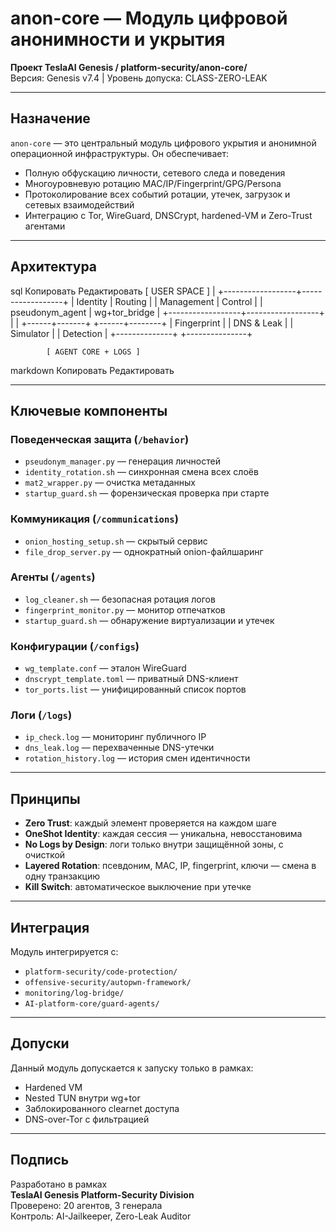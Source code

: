 # anon-core — Модуль цифровой анонимности и укрытия  
**Проект TeslaAI Genesis / platform-security/anon-core/**  
Версия: Genesis v7.4 | Уровень допуска: CLASS-ZERO-LEAK

---

## Назначение

`anon-core` — это центральный модуль цифрового укрытия и анонимной операционной инфраструктуры. Он обеспечивает:
- Полную обфускацию личности, сетевого следа и поведения
- Многоуровневую ротацию MAC/IP/Fingerprint/GPG/Persona
- Протоколирование всех событий ротации, утечек, загрузок и сетевых взаимодействий
- Интеграцию с Tor, WireGuard, DNSCrypt, hardened-VM и Zero-Trust агентами

---

## Архитектура

sql
Копировать
Редактировать
             [ USER SPACE ]
                    |
 +------------------+------------------+
 |     Identity     |     Routing      |
 |   Management     |     Control      |
 | pseudonym_agent  |  wg+tor_bridge   |
 +------------------+------------------+
        |                     |
 +------+-------+     +------+--------+
 |  Fingerprint |     |   DNS & Leak  |
 |  Simulator   |     |   Detection   |
 +--------------+     +---------------+

            [ AGENT CORE + LOGS ]
markdown
Копировать
Редактировать

---

## Ключевые компоненты

### Поведенческая защита (`/behavior`)
- `pseudonym_manager.py` — генерация личностей
- `identity_rotation.sh` — синхронная смена всех слоёв
- `mat2_wrapper.py` — очистка метаданных
- `startup_guard.sh` — форензическая проверка при старте

### Коммуникация (`/communications`)
- `onion_hosting_setup.sh` — скрытый сервис
- `file_drop_server.py` — однократный onion-файлшаринг

### Агенты (`/agents`)
- `log_cleaner.sh` — безопасная ротация логов
- `fingerprint_monitor.py` — монитор отпечатков
- `startup_guard.sh` — обнаружение виртуализации и утечек

### Конфигурации (`/configs`)
- `wg_template.conf` — эталон WireGuard
- `dnscrypt_template.toml` — приватный DNS-клиент
- `tor_ports.list` — унифицированный список портов

### Логи (`/logs`)
- `ip_check.log` — мониторинг публичного IP
- `dns_leak.log` — перехваченные DNS-утечки
- `rotation_history.log` — история смен идентичности

---

## Принципы

- **Zero Trust**: каждый элемент проверяется на каждом шаге
- **OneShot Identity**: каждая сессия — уникальна, невосстановима
- **No Logs by Design**: логи только внутри защищённой зоны, с очисткой
- **Layered Rotation**: псевдоним, MAC, IP, fingerprint, ключи — смена в одну транзакцию
- **Kill Switch**: автоматическое выключение при утечке

---

## Интеграция

Модуль интегрируется с:
- `platform-security/code-protection/`
- `offensive-security/autopwn-framework/`
- `monitoring/log-bridge/`
- `AI-platform-core/guard-agents/`

---

## Допуски

Данный модуль допускается к запуску только в рамках:
- Hardened VM
- Nested TUN внутри wg+tor
- Заблокированного clearnet доступа
- DNS-over-Tor с фильтрацией

---

## Подпись

Разработано в рамках  
**TeslaAI Genesis Platform-Security Division**  
Проверено: 20 агентов, 3 генерала  
Контроль: AI-Jailkeeper, Zero-Leak Auditor
